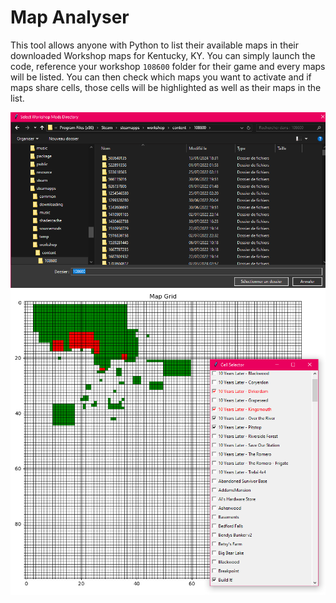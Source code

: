 # Map Analyser
This tool allows anyone with Python to list their available maps in their downloaded Workshop maps for Kentucky, KY. You can simply launch the code, reference your workshop `108600` folder for their game and every maps will be listed. You can then check which maps you want to activate and if maps share cells, those cells will be highlighted as well as their maps in the list.

![Chose workshop folder](https://raw.githubusercontent.com/SirDoggyJvla/PZ-Map-Analyser/main/image/chose_folder.png)
![Tool](https://raw.githubusercontent.com/SirDoggyJvla/PZ-Map-Analyser/main/image/tool.png)